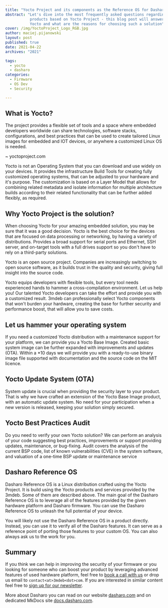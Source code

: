 ```yaml
---
title: "Yocto Project and its components as the Reference OS for Dasharo"
abstract: "Let's dive into the most frequently asked questions regarding Dasharo
           products based on Yocto Project - this blog post will answer what is
           Yocto and what are the reasons for choosing such a solution"
cover: /img/YoctoProject_Logo_RGB.jpg
author: maciej.pijanowski
layout: post
published: true
date: 2021-04-22
archives: "2021"

tags:
  - yocto
  - dasharo
categories:
  - Firmware
  - OS Dev
  - Security

---
```


## What is Yocto?

The project provides a flexible set of tools and a space where embedded
developers worldwide can share technologies, software stacks, configurations,
and best practices that can be used to create tailored Linux images for embedded
and IOT devices, or anywhere a customized Linux OS is needed.

~ yoctoproject.com

Yocto is not an Operating System that you can download and use widely on your
devices. It provides the infrastructure Build Tools for creating fully
customized operating systems, that can be adjusted to your hardware and it's
purpose. The customization is based on a Layer Model that allows for combining
related metadata and isolate information for multiple architecture builds
according to their related functionality that can be further added flexibly, as
required.

## Why Yocto Project is the solution?

When choosing Yocto for your amazing embedded solution, you may be sure that it
was a good decision. Yocto is the best choice for the devices that are focused
on data processing or networking, by having a variety of distributions. Provides
a broad support for serial ports and Ethernet, SSH server, and on-target tools
with a full drives support so you don't have to rely on a third-party solutions.

Yocto is an open source project. Companies are increasingly switching to open
source software, as it builds trust in the quality and security, giving full
insight into the source code.

Yocto equips developers with flexible tools, but every tool needs experienced
hands to hammer a cross-compilation environment. Let us help you! Our talented
Yocto developers can take the effort and provide you with a customized result.
3mdeb can professionally select Yocto components that won't burden your
hardware, creating the base for further security and performance boost, that
will allow you to save costs.

## Let us hammer your operating system

If you need a customized Yocto distribution with a maintenance support for your
platform, we can provide you a Yocto Base Image. Created basic system image can
be further expanded with improvements and updates (OTA). Within a \*10 days we
will provide you with a ready-to-use binary image file supported with
documentation and the source code on the MIT licence.

## Yocto Update System (OTA)

System update is crucial when providing the security layer to your product. That
is why we have crafted an extension of the Yocto Base Image product, with an
automatic update system. No need for your participation when a new version is
released, keeping your solution simply secured.

## Yocto Best Practices Audit

Do you need to verify your own Yocto solution? We can perform an analysis of
your code suggesting best practices, improvements or support providing updates,
maintenance, or bug-fixing. Audit covers the analysis of the current BSP code,
list of known vulnerabilities (CVE) in the system software, and valuation of a
one-time BSP update or maintenance service

## Dasharo Reference OS

Dasharo Reference OS is a Linux distribution crafted using the Yocto Project. It
is build using the Yocto products and services provided by the 3mdeb. Some of
them are described above. The main goal of the Dasharo Reference OS is to
leverage all of the features provided by the given hardware platform and Dasharo
firmware. You can use the Dasharo Reference OS to unleash the full potential of
your device.

You will likely not use the Dasharo Reference OS in a product directly. Instead,
you can use it to verify all of the Dasharo features. It can serve as a
reference point of porting those features to your custom OS. You can also always
ask us to the work for you.

## Summary

If you think we can help in improving the security of your firmware or you
looking for someone who can boost your product by leveraging advanced features
of used hardware platform, feel free to
[book a call with us](https://calendly.com/3mdeb/consulting-remote-meeting) or
drop us email to `contact<at>3mdeb<dot>com`. If you are interested in similar
content feel free to [sign up for our newsletter](https://newsletter.3mdeb.com/subscription/PW6XnCeK6).

More about Dasharo you can read on our website
[dasharo.com](https://dasharo.com/) and on dedicated MkDocs site
[docs.dasharo.com](https://docs.dasharo.com/).
